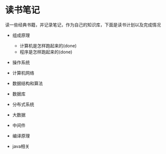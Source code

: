 # 读书笔记

读一些经典书籍，并记录笔记，作为自己的知识库，下面是读书计划以及完成情况

* 组成原理

  * 计算机是怎样跑起来的(done)
  * 程序是怎样跑起来的(done)

* 操作系统

* 计算机网络

* 数据结构和算法

* 数据库

* 分布式系统

* 大数据

* 中间件

* 编译原理

* java相关

  

